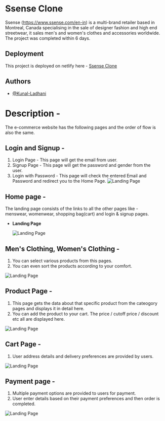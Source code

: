 # Ssense Clone

Ssense (https://www.ssense.com/en-in) is a multi-brand retailer based in Montreal, Canada specialising in the sale of designer fashion and high end streetwear, it sales men's and women's clothes and accessories worldwide. The project was completed within 6 days.

## Deployment

This project is deployed on netlify here - [Ssense Clone](https://ssense-clone-masai.netlify.app/)

## Authors

- [@Kunal-Ladhani](https://github.com/Kunal-Ladhani)



# Description -

The e-commerce website has the following pages and the order of flow is also the same.

## Login and Signup -

1. Login Page - This page will get the email from user.
2. Signup Page - This page will get the password and gender from the user.
3. Login with Password - This page will check the entered Email and Password and redirect you to the Home Page.
  ![Landing Page](https://i.postimg.cc/ZqFXN4Fb/Screenshot-915.png)

## Home page -

The landing page consists of the links to all the other pages like - menswear, womenwear, shopping bag(cart) and login & signup pages.

- **Landing Page**

  ![Landing Page](https://i.postimg.cc/5yMQFtNz/ssense.png)

## Men's Clothing, Women's Clothing - 

1. You can select various products from this pages.
2. You can even sort the products according to your comfort.

  ![Landing Page](https://i.postimg.cc/mZMp1bb0/Screenshot-916.png)

## Product Page - 

1. This page gets the data about that specific product from the cateogory pages and displays it in detail here. 
2. You can add the product to your cart. The price / cutoff price / discount etc all are displayed here.


  ![Landing Page](https://i.postimg.cc/FsHc5ZnD/Screenshot-917.png)

## Cart Page - 

1. User address details and delivery preferences are provided by users.


  ![Landing Page](https://i.postimg.cc/vZj5vVhX/Screenshot-918.png)

## Payment page - 

1. Multiple payment options are provided to users for payment.
2. User enter details based on their payment preferences and then order is completed.

  ![Landing Page](https://i.postimg.cc/bJLJmX88/Screenshot-919.png)
